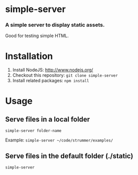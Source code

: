simple-server
========

### A simple server to display static assets.

Good for testing simple HTML.


# Installation

1. Install NodeJS: http://www.nodejs.org/
1. Checkout this repository: ```git clone simple-server```
1. Install related packages: ```npm install```


# Usage

## Serve files in a local folder
```simple-server folder-name```

Example: ```simple-server ~/code/strummer/examples/```


## Serve files in the default folder (./static)
```simple-server```